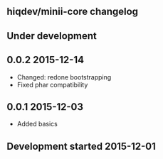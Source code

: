 hiqdev/minii-core changelog
---------------------------

## Under development


## 0.0.2 2015-12-14

- Changed: redone bootstrapping
- Fixed phar compatibility

## 0.0.1 2015-12-03

- Added basics

## Development started 2015-12-01

